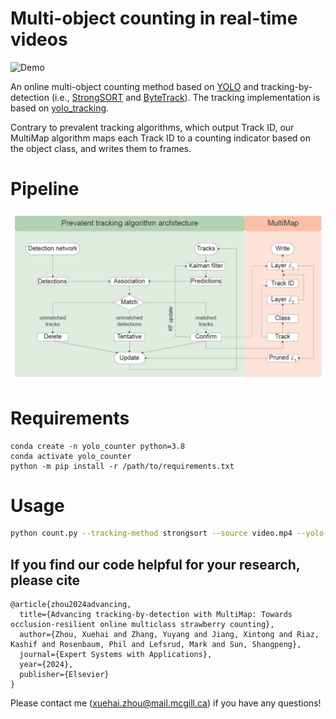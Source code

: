# Multi-object counting in real-time videos

![Demo](https://github.com/Xuehaiz/MultiMap/blob/main/assets/images/demo.gif)

An online multi-object counting method based on [YOLO](https://github.com/ultralytics/yolov5) and tracking-by-detection (i.e., [StrongSORT](https://github.com/dyhBUPT/StrongSORT) and [ByteTrack](https://github.com/ifzhang/ByteTrack)). The tracking implementation is based on [yolo_tracking](https://github.com/mikel-brostrom/yolo_tracking/releases/tag/v8.0).

Contrary to prevalent tracking algorithms, which output Track ID, our MultiMap algorithm maps each Track ID to a counting indicator based on the object class, and writes them to frames.

# Pipeline

![Pipeline](https://github.com/Xuehaiz/MultiMap/blob/main/assets/images/pipeline.jpg)

# Requirements

```
conda create -n yolo_counter python=3.8
conda activate yolo_counter
python -m pip install -r /path/to/requirements.txt
```

# Usage

```sh
python count.py --tracking-method strongsort --source video.mp4 --yolo-weights trained_best.pt --reid-weights osnet_x0_25_msmt17.pt --classes 0 1
```

## If you find our code helpful for your research, please cite

```
@article{zhou2024advancing,
  title={Advancing tracking-by-detection with MultiMap: Towards occlusion-resilient online multiclass strawberry counting},
  author={Zhou, Xuehai and Zhang, Yuyang and Jiang, Xintong and Riaz, Kashif and Rosenbaum, Phil and Lefsrud, Mark and Sun, Shangpeng},
  journal={Expert Systems with Applications},
  year={2024},
  publisher={Elsevier}
}
```

Please contact me ([xuehai.zhou@mail.mcgill.ca](mailto:xuehai.zhou@mail.mcgill.ca)) if you have any questions!
